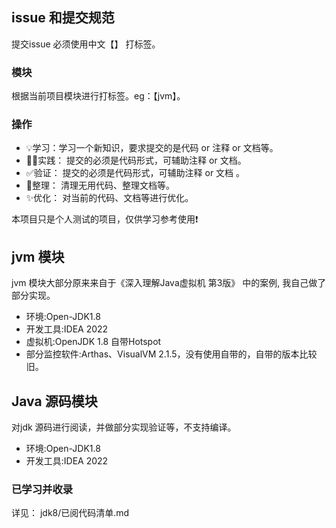 ## issue 和提交规范
提交issue 必须使用中文【】 打标签。
### 模块
根据当前项目模块进行打标签。eg：【jvm】。
### 操作
- 💡学习：学习一个新知识，要求提交的是代码 or 注释 or 文档等。
- 🚴‍♂️实践： 提交的必须是代码形式，可辅助注释 or 文档。
- ✅验证： 提交的必须是代码形式，可辅助注释 or 文档 。
- 🧰整理： 清理无用代码、整理文档等。
- ✨优化： 对当前的代码、文档等进行优化。

本项目只是个人测试的项目，仅供学习参考使用❗

## jvm 模块
jvm 模块大部分原来来自于《深入理解Java虚拟机 第3版》 中的案例, 我自己做了部分实现。
- 环境:Open-JDK1.8
- 开发工具:IDEA 2022
- 虚拟机:OpenJDK 1.8 自带Hotspot
- 部分监控软件:Arthas、VisualVM 2.1.5，没有使用自带的，自带的版本比较旧。


## Java 源码模块
对jdk 源码进行阅读，并做部分实现验证等，不支持编译。
- 环境:Open-JDK1.8
- 开发工具:IDEA 2022

### 已学习并收录
详见： jdk8/已阅代码清单.md




